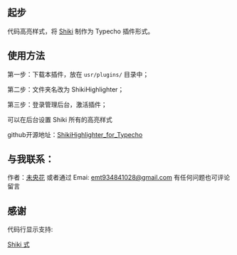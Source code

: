 ## 起步

代码高亮样式，将 [Shiki][1] 制作为 Typecho 插件形式。

## 使用方法

第一步：下载本插件，放在 `usr/plugins/` 目录中；

第二步：文件夹名改为 ShikiHighlighter；

第三步：登录管理后台，激活插件；

可以在后台设置 Shiki 所有的高亮样式

github开源地址：[ShikiHighlighter_for_Typecho][2]

## 与我联系：

作者：[未央花][2]
或者通过 Emai: emt934841028@gmail.com
有任何问题也可评论留言

## 感谢
代码行显示支持:

[Shiki 式][1]

[1]: https://shiki.style/
[2]: https://github.com/Emt-lin/ShikiHighlighter
[3]: https://www.pslanys.com/
